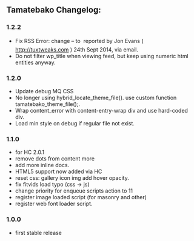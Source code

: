 ## Tamatebako Changelog:

### 1.2.2
* Fix RSS Error: change &ndash; to &#150; reported by Jon Evans ( http://tuxtweaks.com ) 24th Sept 2014, via email.
* Do not filter wp_title when viewing feed, but keep using numeric html entities anyway.

### 1.2.0
* Update debug MQ CSS
* No longer using hybrid_locate_theme_file(). use custom function tamatebako_theme_file();.
* Wrap content_error with content-entry-wrap div and use hard-coded div.
* Load min style on debug if regular file not exist.

### 1.1.0
* for HC 2.0.1
* remove dots from content more
* add more inline docs.
* HTML5 support now added via HC
* reset css: gallery icon img add hover opacity.
* fix fitvids load typo (css -> js)
* change priority for enqueue scripts action to 11
* register image loaded script (for masonry and other)
* register web font loader script.

### 1.0.0
* first stable release